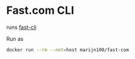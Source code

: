 # Fast.com CLI

runs [fast-cli](https://github.com/sindresorhus/fast-cli)

Run as
```sh
docker run --rm --net=host marijn100/fast-com
```
